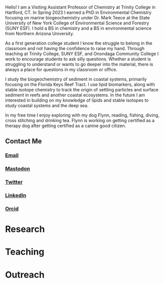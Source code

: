 
Hello! I am a Visiting Assistant Professor of Chemistry at Trinity College in Hartford, CT. In Spring 2023 I earned a PhD in Environmental Chemistry focusing on marine biogeochemistry under Dr. Mark Teece at the State University of New York College of Environmental Science and Forestry (SUNY ESF). I hold a BS in chemistry and a BS in environmental science from Northern Arizona University.

As a first generation college student I know the struggle to belong in the classroom and not having the confidence to raise my hand. Through teaching at Trinity College, SUNY ESF, and Onondaga Community College I work to encourage students to ask silly questions. Whether a student is struggling to understand or wants to go deeper into the material, there is always a place for questions in my classroom or office.

I study the biogeochemistry of sediment in coastal systems, primarily focusing on the Florida Keys Reef Tract. I use lipid biomarkers, along with stable isotope chemistry to track the origin of settling particles and surface sediment in reefs and another coastal ecosystems. In the future I am interested in building on my knowledge of lipids and stable isotopes to study coastal systems and the deep sea.

In my free time I enjoy exploring with my dog Flynn, reading, fishing, diving, cross stitching and drinking tea. Flynn is working on getting certified as a therapy dog after getting certified as a canine good citizen.

## Contact Me
### [Email](jftork@gmail.com)
### [Mastodon](https://ecoevo.social/@DesertAndReef)
### [Twitter](https://twitter.com/DesertAndReef)
### [LinkedIn](https://www.linkedin.com/in/jaclyn-torkelson-930a3aa5/)
### [Orcid](https://orcid.org/my-orcid?orcid=0000-0001-6740-4059)

# Research

# Teaching

# Outreach
